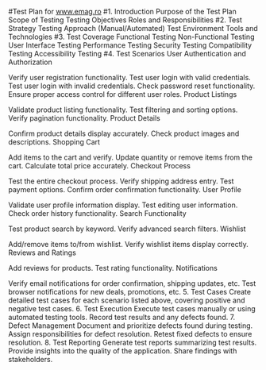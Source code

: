   #Test Plan for www.emag.ro
#1. Introduction
Purpose of the Test Plan
Scope of Testing
Testing Objectives
Roles and Responsibilities
#2. Test Strategy
Testing Approach (Manual/Automated)
Test Environment
Tools and Technologies
#3. Test Coverage
Functional Testing
Non-Functional Testing
User Interface Testing
Performance Testing
Security Testing
Compatibility Testing
Accessibility Testing
#4. Test Scenarios
User Authentication and Authorization

Verify user registration functionality.
Test user login with valid credentials.
Test user login with invalid credentials.
Check password reset functionality.
Ensure proper access control for different user roles.
Product Listings

Validate product listing functionality.
Test filtering and sorting options.
Verify pagination functionality.
Product Details

Confirm product details display accurately.
Check product images and descriptions.
Shopping Cart

Add items to the cart and verify.
Update quantity or remove items from the cart.
Calculate total price accurately.
Checkout Process

Test the entire checkout process.
Verify shipping address entry.
Test payment options.
Confirm order confirmation functionality.
User Profile

Validate user profile information display.
Test editing user information.
Check order history functionality.
Search Functionality

Test product search by keyword.
Verify advanced search filters.
Wishlist

Add/remove items to/from wishlist.
Verify wishlist items display correctly.
Reviews and Ratings

Add reviews for products.
Test rating functionality.
Notifications

Verify email notifications for order confirmation, shipping updates, etc.
Test browser notifications for new deals, promotions, etc.
5. Test Cases
Create detailed test cases for each scenario listed above, covering positive and negative test cases.
6. Test Execution
Execute test cases manually or using automated testing tools.
Record test results and any defects found.
7. Defect Management
Document and prioritize defects found during testing.
Assign responsibilities for defect resolution.
Retest fixed defects to ensure resolution.
8. Test Reporting
Generate test reports summarizing test results.
Provide insights into the quality of the application.
Share findings with stakeholders.
